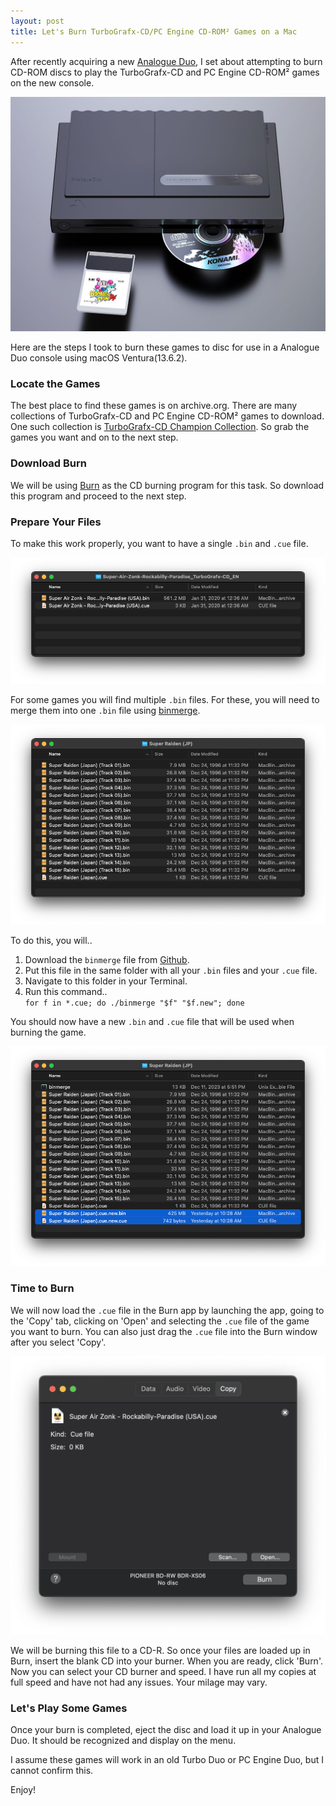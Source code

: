 ```yaml
---
layout: post
title: Let's Burn TurboGrafx-CD/PC Engine CD-ROM² Games on a Mac
---
```


After recently acquiring a new [Analogue Duo](https://www.analogue.co/duo), I set about attempting to burn CD-ROM discs to play the TurboGrafx-CD and PC Engine CD-ROM² games on the new console.

<img src="/images/posts/23-12-20-analogue-duo.jpg" alt="A Analogue Duo console with a CD sticking part way out the CD slot and a HuCard of Bomberman '94 sitting in front of the HuCard slot" />

Here are the steps I took to burn these games to disc for use in a Analogue Duo console using macOS Ventura(13.6.2).

### Locate the Games

The best place to find these games is on archive.org. There are many collections of TurboGrafx-CD and PC Engine CD-ROM² games to download. One such collection is [TurboGrafx-CD Champion Collection](https://archive.org/details/turbografx-cd-champion-collection-updated). So grab the games you want and on to the next step.

### Download Burn

We will be using [Burn](https://burn-osx.sourceforge.io/Pages/English/home.html) as the CD burning program for this task. So download this program and proceed to the next step.

### Prepare Your Files

To make this work properly, you want to have a single `.bin` and `.cue` file.

<img src="/images/posts/23-12-20-game-folder.png" alt="A computer window showing a single .bin and .cue file for Super Air Zonk" />

For some games you will find multiple `.bin` files. For these, you will need to merge them into one `.bin` file using [binmerge](https://github.com/putnam/binmerge).

<img src="/images/posts/23-12-20-multiple-bin.png" alt="A computer window showing a multiple .bin files and a single .cue file for Super Raiden" />

To do this, you will..

1. Download the `binmerge` file from [Github](https://github.com/putnam/binmerge).
2. Put this file in the same folder with all your `.bin` files and your `.cue` file.
3. Navigate to this folder in your Terminal.
4. Run this command..<br> `for f in *.cue; do ./binmerge "$f" "$f.new"; done`

You should now have a new `.bin` and `.cue` file that will be used when burning the game.

<img src="/images/posts/23-12-20-multiple-bin-result.png" alt="Mac folder showing multiple files including the newly created .bin and .cue files highlighted for Super Raiden" />

### Time to Burn

We will now load the `.cue` file in the Burn app by launching the app, going to the 'Copy' tab, clicking on 'Open' and selecting the `.cue` file of the game you want to burn. You can also just drag the `.cue` file into the Burn window after you select 'Copy'.

<img src="/images/posts/23-12-20-burn-screenshot.png" alt="The Burn app window with the .cue file for Super Air Zonk loaded and ready to burn" />

We will be burning this file to a CD-R. So once your files are loaded up in Burn, insert the blank CD into your burner. When you are ready, click 'Burn'. Now you can select your CD burner and speed. I have run all my copies at full speed and have not had any issues. Your milage may vary.

### Let's Play Some Games

Once your burn is completed, eject the disc and load it up in your Analogue Duo. It should be recognized and display on the menu.

I assume these games will work in an old Turbo Duo or PC Engine Duo, but I cannot confirm this.

Enjoy!
